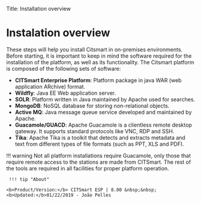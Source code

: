 Title: Installation overview

# Instalation overview

These steps will help you install Citsmart in on-premises environments. Before starting, it is important to keep in mind the software required for the installation of the platform, as well as its functionality. The Citsmart platform is composed of the following sets of software:

* **CITSmart Enterprise Platform**: Platform package in java WAR (web application ARchive) format.
* **Wildfly**: Java EE Web application server.
* **SOLR**: Platform written in Java maintained by Apache used for searches.
* **MongoDB**: NoSQL database for storing non-relational objects.
* **Active MQ**: Java message queue service developed and maintained by Apache.
* **Guacamole/GUACD**: Apache Guacamole is a clientless remote desktop gateway. It supports standard protocols like VNC, RDP and SSH.
* **Tika**: Apache Tika is a toolkit that detects and extracts metadata and text from different types of file formats (such as PPT, XLS and PDF).

!!! warning
     Not all platform installations require Guacamole, only those that require remote access to the stations are made from CITSmart. The rest of the tools are required in all facilities for proper platform operation.

	 !!! tip "About"

    <b>Product/Version:</b> CITSmart ESP | 8.00 &nbsp;&nbsp;
    <b>Updated:</b>01/22/2019 - João Pelles  
	
